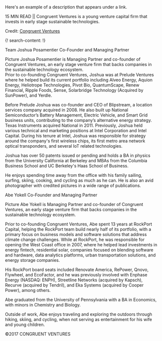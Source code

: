 Here's an example of a description that appears under a link.

15 MIN READ || Congruent Ventures is a young venture capital firm that invests in early stage sustainable technologies. 

Credit: [Congruent Ventures](http://www.congruentvc.com/)

{! search-content: !}


 
Team
Joshua Posamentier
Co-Founder and Managing Partner

 Picture
Joshua Posamentier is Managing Partner and co-founder of Congruent Ventures, an early stage venture firm that backs companies in the sustainable technology ecosystem.  
Prior to co-founding Congruent Ventures, Joshua was at Prelude Ventures where he helped build its current portfolio including Alveo Energy, Aquion Energy, Heliotrope Technologies, Pivot Bio, QuantumScape, Renew Financial, Ripple Foods, Sense, Solarbridge Technology (Acquired by SunPower), and Yerdle. 

Before Prelude Joshua was co-founder and CEO of Blipstream, a location services company acquired in 2008.  He also built up National Semiconductor’s Battery Management, Electric Vehicle, and Smart Grid business units, contributing to the company’s alternative energy strategy. Texas Instruments acquired National in 2011. Previously, Joshua held various technical and marketing positions at Intel Corporation and Intel Capital.  During his tenure at Intel, Joshua was responsible for strategy around the company's first wireless chips, its first metro area network optical transponders, and several IoT related technologies. 
 
Joshua has over 50 patents issued or pending and holds a BA in physics from the University California at Berkeley and MBAs from the Columbia Business School and UC Berkeley's Haas School of Business.
 
He enjoys spending time away from the office with his family sailing, surfing, skiing, cooking, and cycling as much as he can.  He is also an avid photographer with credited pictures in a wide range of publications.

Abe Yokell
Co-Founder and Managing Partner

 Picture
Abe Yokell is Managing Partner and co-founder of Congruent Ventures, an early stage venture firm that backs companies in the sustainable technology ecosystem.  

Prior to co-founding Congruent Ventures, Abe spent 13 years at RockPort Capital, helping the RockPort team build nearly half of its portfolio, with a primary focus on business models and software solutions that address climate change challenges.  While at RockPort, he was responsible for opening the West Coast office in 2007, where he helped lead investments in energy fintech, residential solar, companies focused on blending software and hardware, data analytics platforms, urban transportation solutions, and energy storage companies.

His RockPort board seats included Renovate America, RePower, Qnovo, Flywheel, and EcoFactor, and he was previously involved with Enphase Energy (NASDAQ: ENPH), Streetline Networks (acquired by Kapsch), Recurve (acquired by Tendril), and Eka Systems (acquired by Cooper Power), among others.

Abe graduated from the University of Pennsylvania with a BA in Economics, with minors in Chemistry and Biology.

Outside of work, Abe enjoys traveling and exploring the outdoors through hiking, skiing, and cycling, when not serving as entertainment for his wife and young children.


 ©2017 CONGRUENT VENTURES

